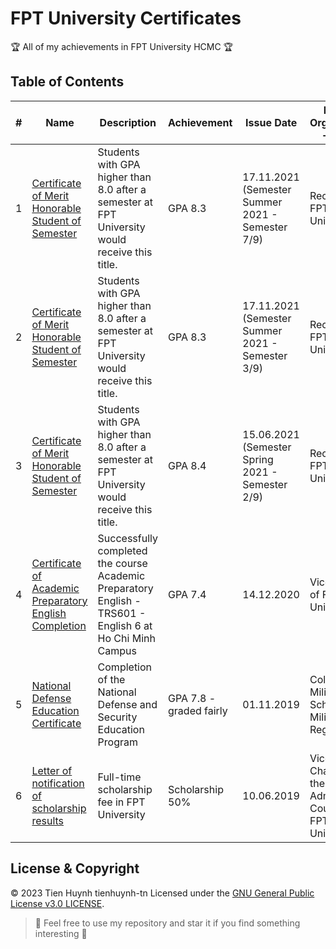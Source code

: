 # FPT University Certificates

:trophy: All of my achievements in FPT University HCMC :trophy:

## Table of Contents
#| Name | Description | Achievement | Issue Date | Issuing Organization - Issuer
-| ---- | ----------- | ----------- | ---------- | -----------------------------
1| [Certificate of Merit Honorable Student of Semester](https://raw.githubusercontent.com/tienhuynh-tn/awards/main/1-fpt-university/honorable-student-of-semester-fall-2022.jpg) | Students with GPA higher than 8.0 after a semester at FPT University would receive this title. | GPA 8.3 | 17.11.2021 (Semester Summer 2021 - Semester 7/9) | Rector of FPT University
2| [Certificate of Merit Honorable Student of Semester](https://raw.githubusercontent.com/tienhuynh-tn/awards/main/1-fpt-university/honorable-student-of-semester-summer-2021.jpg) | Students with GPA higher than 8.0 after a semester at FPT University would receive this title. | GPA 8.3 | 17.11.2021 (Semester Summer 2021 - Semester 3/9) | Rector of FPT University
3| [Certificate of Merit Honorable Student of Semester](https://raw.githubusercontent.com/tienhuynh-tn/awards/main/1-fpt-university/honorable-student-of-semester-spring-2021.jpg) | Students with GPA higher than 8.0 after a semester at FPT University would receive this title. | GPA 8.4 | 15.06.2021 (Semester Spring 2021 - Semester 2/9) | Rector of FPT University
4| [Certificate of Academic Preparatory English Completion](https://raw.githubusercontent.com/tienhuynh-tn/awards/main/1-fpt-university/completion-preparatory-english.jpg) | Successfully completed the course Academic Preparatory English - TRS601 - English 6 at Ho Chi Minh Campus | GPA 7.4 | 14.12.2020 | Vice Rector of FPT University
5| [National Defense Education Certificate](https://raw.githubusercontent.com/tienhuynh-tn/awards/main/1-fpt-university/defense-Education.jpg) | Completion of the National Defense and Security Education Program | GPA 7.8 - graded fairly | 01.11.2019 | Colonel in Military School of Military Region 7
6| [Letter of notification of scholarship results](https://raw.githubusercontent.com/tienhuynh-tn/awards/main/1-fpt-university/fptu-scholarship-50%25.jpg) | Full-time scholarship fee in FPT University | Scholarship 50% | 10.06.2019 | Vice Chairman of the Admission Council of FPT University

## License & Copyright
&copy; 2023 Tien Huynh tienhuynh-tn Licensed under the [GNU General Public License v3.0 LICENSE](https://github.com/tienhuynh-tn/awards/blob/main/LICENSE).

> :love_you_gesture: Feel free to use my repository and star it if you find something interesting :love_you_gesture:
